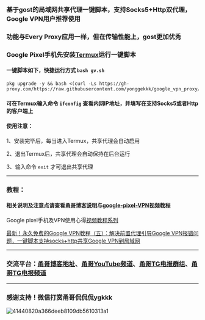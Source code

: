 ### 基于gost的局域网共享代理一键脚本，支持Socks5+Http双代理，Google VPN用户推荐使用

### 功能与Every Proxy应用一样，但在传输性能上，gost更加优秀

### Google Pixel手机先安装[Termux](https://github.com/termux/termux-app/releases)运行一键脚本

#### 一键脚本如下，快捷运行方式 ```bash gv.sh```

```
pkg upgrade -y && bash <(curl -Ls https://gh-proxy.com/https://raw.githubusercontent.com/yonggekkk/google_vpn_proxy/main/gv.sh)
```

#### 可在Termux输入命令 ```ifconfig``` 查看内网IP地址，并填写在支持Socks5或者Http的客户端上

#### 使用注意：

1、安装完毕后，每当进入Termux，共享代理会自动启用

2、退出Termux后，共享代理会自动保持在后台运行

3、输入命令 ```exit``` 才可退出共享代理

--------------------------------------------------
### 教程：

#### 相关说明及注意点请查看[甬哥博客说明与google-pixel-VPN视频教程](https://ygkkk.blogspot.com/2025/02/pixelgooglevpn.html)

Google pixel手机及VPN使用心得[视频教程系列](https://www.youtube.com/playlist?list=PLMgly2AulGG_wlFVKqKmr6_8RQYG5UgI6)

[最新！永久免费的Google VPN教程（五）：解决前置代理引导Google VPN报错问题，一键脚本支持socks+http共享Google VPN到局域网](https://youtu.be/Wt7c-4pnLCg)

-----------------------------------------------------
### 交流平台：[甬哥博客地址](https://ygkkk.blogspot.com)、[甬哥YouTube频道](https://www.youtube.com/@ygkkk)、[甬哥TG电报群组](https://t.me/+jZHc6-A-1QQ5ZGVl)、[甬哥TG电报频道](https://t.me/+DkC9ZZUgEFQzMTZl)

--------------------------------------------------------
### 感谢支持！微信打赏甬哥侃侃侃ygkkk
![41440820a366deeb8109db5610313a1](https://github.com/user-attachments/assets/551cc2e1-a55a-444b-9c9c-2419ee5f14df)
